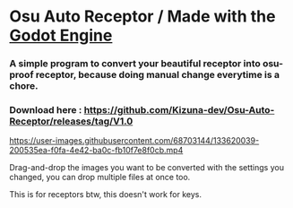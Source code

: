 # Osu Auto Receptor / Made with the [Godot Engine](https://godotengine.org/)

### A simple program to convert your beautiful receptor into osu-proof receptor, because doing manual change everytime is a chore.

### Download here : https://github.com/Kizuna-dev/Osu-Auto-Receptor/releases/tag/V1.0

https://user-images.githubusercontent.com/68703144/133620039-200535ea-f0fa-4e42-ba0c-fb10f7e8f0cb.mp4

Drag-and-drop the images you want to be converted with the settings you changed, you can drop multiple files at once too.

This is for receptors btw, this doesn't work for keys.
